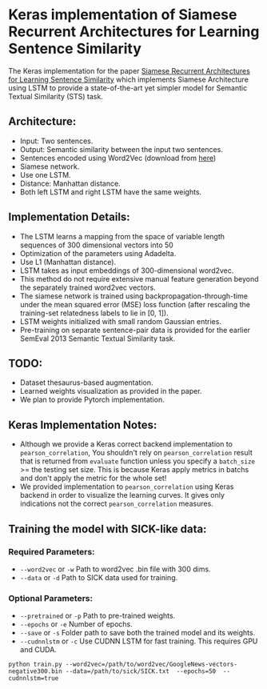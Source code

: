 # Keras implementation of Siamese Recurrent Architectures for Learning Sentence SimilarityThe Keras implementation for the paper [Siamese Recurrent Architectures for Learning Sentence Similarity](http://www.mit.edu/~jonasm/info/MuellerThyagarajan_AAAI16.pdf) which implements Siamese Architecture using LSTM to provide a state-of-the-art yet simpler model for Semantic Textual Similarity (STS) task.## Architecture:- Input: Two sentences.- Output: Semantic similarity between the input two sentences.- Sentences encoded using Word2Vec (download from [here](https://code.google.com/archive/p/word2vec/))- Siamese network.- Use one LSTM.- Distance: Manhattan distance.- Both left LSTM and right LSTM have the same weights.## Implementation Details:- The LSTM learns a mapping from the space of variable length sequences of 300 dimensional vectors into 50- Optimization of the parameters using Adadelta.- Use L1 (Manhattan distance).- LSTM takes as input embeddings of 300-dimensional word2vec.- This method do not require extensive manual feature generation beyond the separately trained word2vec vectors.- The siamese network is trained using backpropagation-through-time under the mean squared error (MSE) loss function (after rescaling the training-set relatedness labels to lie in [0, 1]).- LSTM weights initialized  with small random Gaussian entries.- Pre-training on separate sentence-pair data is provided for the earlier SemEval 2013 Semantic Textual Similarity task.## TODO:- Dataset thesaurus-based augmentation.- Learned weights visualization as provided in the paper.- We plan to provide Pytorch implementation.## Keras Implementation Notes:- Although we provide a Keras correct backend implementation to `pearson_correlation`, You shouldn't rely on `pearson_correlation` result that is returned from `evaluate`  function unless you specify a `batch_size` >= the testing set size. This is because Keras apply metrics in batchs and don't apply the metric for the whole set!- We provided implementation to `pearson_correlation` using Keras backend in order to visualize the learning curves. It gives only indications not the correct `pearson_correlation` measures. ## Training the model with SICK-like data:### Required Parameters:- ```--word2vec``` or ```-w``` Path to word2vec .bin file with 300 dims.- ```--data``` or ```-d``` Path to SICK data used for training.### Optional Parameters:- ```--pretrained``` or ```-p``` Path to pre-trained weights.- ```--epochs``` or ```-e``` Number of epochs.- ```--save``` or ```-s``` Folder path to save both the trained model and its weights.- ```--cudnnlstm``` or ```-c``` Use CUDNN LSTM for fast training. This requires GPU and CUDA.```python train.py --word2vec=/path/to/word2vec/GoogleNews-vectors-negative300.bin --data=/path/to/sick/SICK.txt  --epochs=50  --cudnnlstm=true```